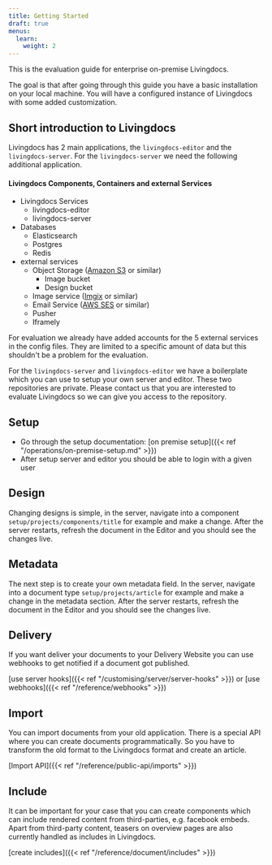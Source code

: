 ```yaml
---
title: Getting Started
draft: true
menus:
  learn:
    weight: 2
---
```


This is the evaluation guide for enterprise on-premise Livingdocs.

The goal is that after going through this guide you have a basic installation on your local machine. You will have a configured instance of Livingdocs with some added customization.

## Short introduction to Livingdocs
Livingdocs has 2 main applications, the `livingdocs-editor` and the `livingdocs-server`. For the `livingdocs-server` we need the following additional application.

#### Livingdocs Components, Containers and external Services
- Livingdocs Services
  - livingdocs-editor
  - livingdocs-server
- Databases
  - Elasticsearch
  - Postgres
  - Redis
- external services
  - Object Storage ([Amazon S3](https://aws.amazon.com/s3/) or similar)
    - Image bucket
    - Design bucket
  - Image service ([Imgix](https://www.imgix.com/) or similar)
  - Email Service ([AWS SES](https://aws.amazon.com/ses/) or similar)
  - Pusher
  - Iframely

For evaluation we already have added accounts for the 5 external services in the config files. They are limited to a specific amount of data but this shouldn't be a problem for the evaluation.

For the `livingdocs-server` and `livingdocs-editor` we have a boilerplate which you can use to setup your own server and editor. These two repositories are private. Please contact us that you are interested to evaluate Livingdocs so we can give you access to the repository.

## Setup
- Go through the setup documentation: [on premise setup]({{< ref "/operations/on-premise-setup.md" >}})
- After setup server and editor you should be able to login with a given user

## Design
Changing designs is simple, in the server, navigate into a component `setup/projects/components/title` for example and make a change. After the server restarts, refresh the document in the Editor and you should see the changes live.

## Metadata
The next step is to create your own metadata field. In the server, navigate into a document type `setup/projects/article` for example and make a change in the metadata section. After the server restarts, refresh the document in the Editor and you should see the changes live.

## Delivery
If you want deliver your documents to your Delivery Website you can use webhooks to get notified if a document got published.

[use server hooks]({{< ref "/customising/server/server-hooks" >}})
or
[use webhooks]({{< ref "/reference/webhooks" >}})

## Import
You can import documents from your old application. There is a special API where you can create documents programmatically. So you have to transform the old format to the Livingdocs format and create an article.

[Import API]({{< ref "/reference/public-api/imports" >}})

## Include
It can be important for your case that you can create components which can include rendered content from third-parties, e.g. facebook embeds.
Apart from third-party content, teasers on overview pages are also currently handled as includes in Livingdocs.

[create includes]({{< ref "/reference/document/includes" >}})
